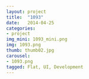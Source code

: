 ```yaml
---
layout: project
title:  "1093"
date:   2014-04-25
categories:
- project
img_mini: 1093_mini.png
img: 1093.png
thumb: thumb02.jpg
carousel:
- 1093.png
tagged: Flat, UI, Development
---
```

